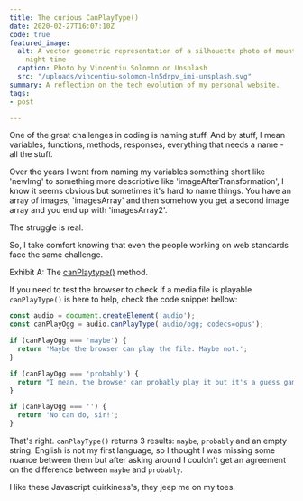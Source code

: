 ```yaml
---
title: The curious CanPlayType()
date: 2020-02-27T16:07:10Z
code: true
featured_image:
  alt: A vector geometric representation of a silhouette photo of mountain during
    night time
  caption: Photo by Vincentiu Solomon on Unsplash
  src: "/uploads/vincentiu-solomon-ln5drpv_imi-unsplash.svg"
summary: A reflection on the tech evolution of my personal website.
tags:
- post

---
```

One of the great challenges in coding is naming stuff. And by stuff, I mean variables, functions, methods, responses, everything that needs a name - all the stuff.

Over the years I went from naming my variables something short like 'newImg' to something more descriptive like 'imageAfterTransformation', I know it seems obvious but sometimes it's hard to name things. You have an array of images, 'imagesArray' and then somehow you get a second image array and you end up with 'imagesArray2'.

The struggle is real.

So, I take comfort knowing that even the people working on web standards face the same challenge.

Exhibit A: The [canPlaytype()](https://developer.mozilla.org/en-US/docs/Web/API/HTMLMediaElement/canPlayType) method.

If you need to test the browser to check if a media file is playable `canPlayType()` is here to help, check the code snippet bellow:

```javascript
const audio = document.createElement('audio');
const canPlayOgg = audio.canPlayType('audio/ogg; codecs=opus');

if (canPlayOgg === 'maybe') {
  return 'Maybe the browser can play the file. Maybe not.';
}

if (canPlayOgg === 'probably') {
  return "I mean, the browser can probably play it but it's a guess game really.";
}

if (canPlayOgg === '') {
  return 'No can do, sir!';
}
```

That's right. `canPlayType()` returns 3 results: `maybe`, `probably` and an empty string. English is not my first language, so I thought I was missing some nuance between them but after asking around I couldn't get an agreement on the difference between `maybe` and `probably`. 

I like these Javascript quirkiness's, they jeep me on my toes.   